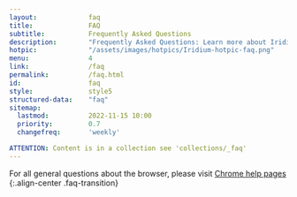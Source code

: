 ```yaml
---
layout:				faq
title:				FAQ
subtitle:			Frequently Asked Questions
description:		"Frequently Asked Questions: Learn more about Iridium Browser and its features such as updating the browser, synching bookmarks, default search engine, audio/video player, extensions and add ons, etc."
hotpic:				"/assets/images/hotpics/Iridium-hotpic-faq.png"
menu:				4
link:				/faq
permalink:			/faq.html
id:					faq
style:				style5
structured-data:	"faq"
sitemap:
  lastmod:			2022-11-15 10:00
  priority:			0.7
  changefreq:		'weekly'

ATTENTION: Content is in a collection see 'collections/_faq'
---
```


For all general questions about the browser, please visit [Chrome help pages](https://support.google.com/chrome/?p=help "go to Chrome help pages")
{:.align-center .faq-transition}
